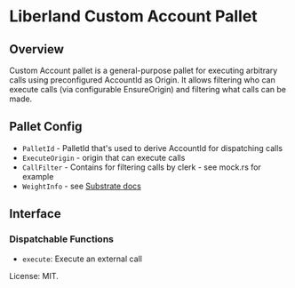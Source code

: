  # Liberland Custom Account Pallet

 ## Overview

 Custom Account pallet is a general-purpose pallet for executing arbitrary calls
 using preconfigured AccountId as Origin. It allows filtering who can execute
 calls (via configurable EnsureOrigin) and filtering what calls can be made.
 ## Pallet Config

 * `PalletId` - PalletId that's used to derive AccountId for dispatching calls
 * `ExecuteOrigin` - origin that can execute calls
 * `CallFilter` - Contains for filtering calls by clerk - see mock.rs for example
 * `WeightInfo` - see [Substrate docs](https://docs.substrate.io/reference/how-to-guides/weights/use-custom-weights/)


 ## Interface

 ### Dispatchable Functions

 * `execute`: Execute an external call

 License: MIT.
